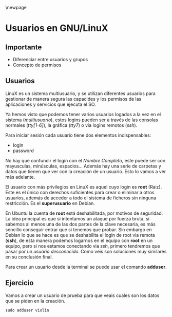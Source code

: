 \newpage
# Usuarios en GNU/LinuX

## Importante

 * Diferenciar entre usuarios y grupos
 * Concepto de permisos

## Usuarios

LinuX es un sistema multiusuario, y se utilizan diferentes usuarios para gestionar de manera segura las capacides y los permisos de las aplicaciones y servicios que ejecuta el SO.

Ya hemos visto que podemos tener varios usuarios logados a la vez en el sistema (*multiusuario*), estos logins pueden ser a través de las consolas normales (*tty[1-6]*), la gráfica (*tty7*) o via logins remotos (*ssh*).

Para iniciar sesión cada usuario tiene dos elementos indispensables:

 * login
 * password

No hay que confundir el login con el *Nombre Completo*, este puede ser con mayusculas, minúsculas, espacios...
Además hay una serie de carpetas y datos que tienen que ver con la creación de un usuario. Esto lo vamos a ver más adelante.

El usuario con más privilegios en LinuX es aquel cuyo login es **root** (Raiz). Este es el único con derechos suficientes para crear o eliminar a otros usuarios, además de acceder a todo el sistema de ficheros sin ninguna restricción. Es el **superusuario** en Debian.

En Ubuntu la cuenta de **root** está deshabilitada, por motivos de seguridad. La idea principal es que si intentamos un ataque por fuerza bruta, si sabemos al menos una de las dos partes de la clave necesaria, es más sencillo conseguir entrar que si tenemos que probar. Sin embargo en Debian lo que se hace es que se deshabilita el login de root via remota (**ssh**), de esta manera podemos logarnos en el equipo con **root** en un equipo, pero si nos estamos conectando via *ssh*, primero tendremos que pasar por un *usuario desconocido*. Como veis son soluciones muy similares en su conclusión final.

Para crear un usuario desde la terminal se puede usar el comando **adduser**.

## Ejercicio

Vamos a crear un usuario de prueba para que veais cuales son los datos que se piden en la creación.

 `
sudo adduser violin
 `
